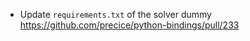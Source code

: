 - Update `requirements.txt` of the solver dummy https://github.com/precice/python-bindings/pull/233
